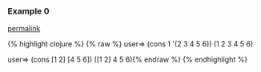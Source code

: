 ### Example 0
[permalink](#example-0)

{% highlight clojure %}
{% raw %}
user=> (cons 1 '(2 3 4 5 6))
(1 2 3 4 5 6)

user=> (cons [1 2] [4 5 6])
([1 2] 4 5 6){% endraw %}
{% endhighlight %}


